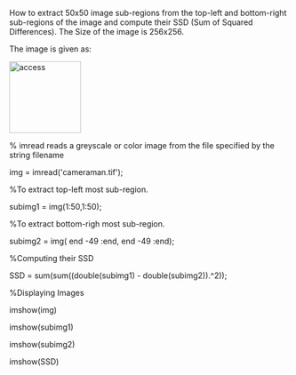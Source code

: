 How to extract 50x50 image sub-regions from the top-left and bottom-right sub-regions of the image and compute their SSD (Sum of Squared Differences).
The Size of the image is 256x256.

The image is given as:

<img width="129" alt="access" src="https://user-images.githubusercontent.com/61081924/99878217-ac3ca600-2c25-11eb-96eb-fa0a16ade808.png">

% imread reads a greyscale or color image from the file specified by the string filename
 
img = imread('cameraman.tif');

%To extract top-left most sub-region. 

subimg1 = img(1:50,1:50);

%To extract bottom-righ most sub-region.

subimg2 = img(  end -49 :end,  end -49 :end);

%Computing their SSD

SSD = sum(sum((double(subimg1) - double(subimg2)).^2));

%Displaying Images

imshow(img) 

imshow(subimg1)

imshow(subimg2)

imshow(SSD)
